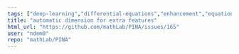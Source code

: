 ```yaml
---
tags: ["deep-learning","differential-equations","enhancement","equation-learning","hacktoberfest","lightining","machine-learning","modeling","neural-networks","neural-operators","ode","pde","physics-informed","physics-informed-neural-networks","pinn","python","pytorch"]
title: "automatic dimension for extra features"
html_url: "https://github.com/mathLab/PINA/issues/165"
user: "ndem0"
repo: "mathLab/PINA"
---
```


